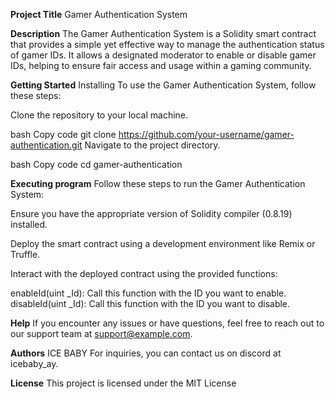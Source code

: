 **Project Title**
Gamer Authentication System

**Description**
The Gamer Authentication System is a Solidity smart contract that provides a simple yet effective way to manage the authentication status of gamer IDs. It allows a designated moderator to enable or disable gamer IDs, helping to ensure fair access and usage within a gaming community.

**Getting Started**
Installing
To use the Gamer Authentication System, follow these steps:

Clone the repository to your local machine.

bash
Copy code
git clone https://github.com/your-username/gamer-authentication.git
Navigate to the project directory.

bash
Copy code
cd gamer-authentication


**Executing program**
Follow these steps to run the Gamer Authentication System:

Ensure you have the appropriate version of Solidity compiler (0.8.19) installed.

Deploy the smart contract using a development environment like Remix or Truffle.

Interact with the deployed contract using the provided functions:

enableId(uint _Id): Call this function with the ID you want to enable.
disableId(uint _Id): Call this function with the ID you want to disable.

**Help**
If you encounter any issues or have questions, feel free to reach out to our support team at support@example.com.

**Authors**
ICE BABY
For inquiries, you can contact us on discord at icebaby_ay.

**License**
This project is licensed under the MIT License 


